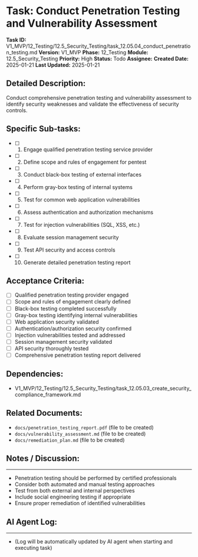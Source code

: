 # Task: Conduct Penetration Testing and Vulnerability Assessment

**Task ID:** V1_MVP/12_Testing/12.5_Security_Testing/task_12.05.04_conduct_penetration_testing.md
**Version:** V1_MVP
**Phase:** 12_Testing
**Module:** 12.5_Security_Testing
**Priority:** High
**Status:** Todo
**Assignee:**
**Created Date:** 2025-01-21
**Last Updated:** 2025-01-21

## Detailed Description:
Conduct comprehensive penetration testing and vulnerability assessment to identify security weaknesses and validate the effectiveness of security controls.

## Specific Sub-tasks:
- [ ] 1. Engage qualified penetration testing service provider
- [ ] 2. Define scope and rules of engagement for pentest
- [ ] 3. Conduct black-box testing of external interfaces
- [ ] 4. Perform gray-box testing of internal systems
- [ ] 5. Test for common web application vulnerabilities
- [ ] 6. Assess authentication and authorization mechanisms
- [ ] 7. Test for injection vulnerabilities (SQL, XSS, etc.)
- [ ] 8. Evaluate session management security
- [ ] 9. Test API security and access controls
- [ ] 10. Generate detailed penetration testing report

## Acceptance Criteria:
- [ ] Qualified penetration testing provider engaged
- [ ] Scope and rules of engagement clearly defined
- [ ] Black-box testing completed successfully
- [ ] Gray-box testing identifying internal vulnerabilities
- [ ] Web application security validated
- [ ] Authentication/authorization security confirmed
- [ ] Injection vulnerabilities tested and addressed
- [ ] Session management security validated
- [ ] API security thoroughly tested
- [ ] Comprehensive penetration testing report delivered

## Dependencies:
- V1_MVP/12_Testing/12.5_Security_Testing/task_12.05.03_create_security_compliance_framework.md

## Related Documents:
- `docs/penetration_testing_report.pdf` (file to be created)
- `docs/vulnerability_assessment.md` (file to be created)
- `docs/remediation_plan.md` (file to be created)

## Notes / Discussion:
---
* Penetration testing should be performed by certified professionals
* Consider both automated and manual testing approaches
* Test from both external and internal perspectives
* Include social engineering testing if appropriate
* Ensure proper remediation of identified vulnerabilities

## AI Agent Log:
---
* (Log will be automatically updated by AI agent when starting and executing task)
